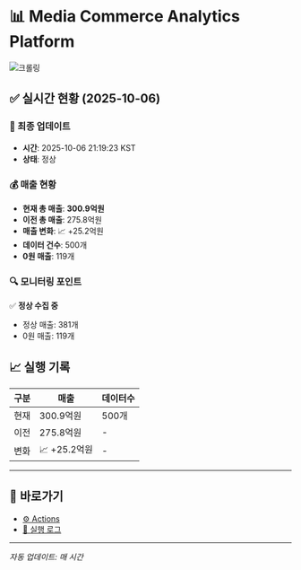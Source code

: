 # 📊 Media Commerce Analytics Platform

![크롤링](https://img.shields.io/badge/크롤링-정상-green)

## ✅ 실시간 현황 (2025-10-06)

### 📍 최종 업데이트
- **시간**: 2025-10-06 21:19:23 KST
- **상태**: 정상

### 💰 매출 현황
- **현재 총 매출**: **300.9억원**
- **이전 총 매출**: 275.8억원
- **매출 변화**: 📈 +25.2억원
- **데이터 건수**: 500개
- **0원 매출**: 119개

### 🔍 모니터링 포인트

✅ **정상 수집 중**
- 정상 매출: 381개
- 0원 매출: 119개


## 📈 실행 기록

| 구분 | 매출 | 데이터수 |
|------|------|----------|
| 현재 | 300.9억원 | 500개 |
| 이전 | 275.8억원 | - |
| 변화 | 📈 +25.2억원 | - |

---

## 🔗 바로가기

- [⚙️ Actions](../../actions)
- [📝 실행 로그](../../actions/workflows/daily_scraping.yml)

---

*자동 업데이트: 매 시간*
